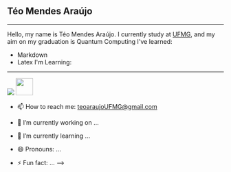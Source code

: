 ## Téo Mendes Araújo
---
Hello, my name is Téo Mendes Araújo. I currently study at [UFMG](https://ufmg.br/), and my aim on my graduation is Quantum Computing
I've learned:
- Markdown 
- Latex
I'm Learning:
---

<img src="https://cdn.jsdelivr.net/gh/devicons/devicon@latest/icons/c/c-original.svg" /> <img src="https://cdn.jsdelivr.net/gh/devicons/devicon@latest/icons/linux/linux-original.svg" width="40" height="40"/>
          

- 📫 How to reach me: teoaraujoUFMG@gmail.com

- 🔭 I’m currently working on ...
- 🌱 I’m currently learning ...
- 😄 Pronouns: ...
- ⚡ Fun fact: ...
-->
